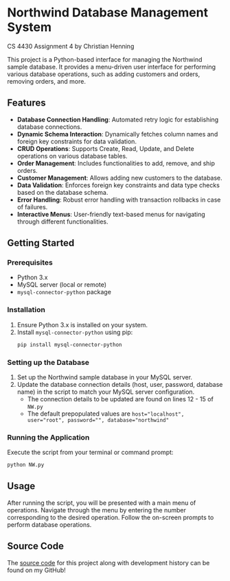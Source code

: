 # Northwind Database Management System

CS 4430 Assignment 4 by Christian Henning 

This project is a Python-based interface for managing the Northwind sample database. It provides a menu-driven user interface for performing various database operations, such as adding customers and orders, removing orders, and more.

## Features

- **Database Connection Handling**: Automated retry logic for establishing database connections.
- **Dynamic Schema Interaction**: Dynamically fetches column names and foreign key constraints for data validation.
- **CRUD Operations**: Supports Create, Read, Update, and Delete operations on various database tables.
- **Order Management**: Includes functionalities to add, remove, and ship orders.
- **Customer Management**: Allows adding new customers to the database.
- **Data Validation**: Enforces foreign key constraints and data type checks based on the database schema.
- **Error Handling**: Robust error handling with transaction rollbacks in case of failures.
- **Interactive Menus**: User-friendly text-based menus for navigating through different functionalities.

## Getting Started

### Prerequisites

- Python 3.x
- MySQL server (local or remote)
- `mysql-connector-python` package

### Installation

1. Ensure Python 3.x is installed on your system.
2. Install `mysql-connector-python` using pip:
   ```bash
   pip install mysql-connector-python
    ```
   
### Setting up the Database
1. Set up the Northwind sample database in your MySQL server.
2. Update the database connection details (host, user, password, database name) in the script to match your MySQL server configuration.
   - The connection details to be updated are found on lines 12 - 15 of `NW.py`
   - The default prepopulated values are `host="localhost",
            user="root",
            password="",
            database="northwind"`

### Running the Application
Execute the script from your terminal or command prompt:
```bash
python NW.py
```

## Usage

After running the script, you will be presented with a main menu of operations. Navigate through the menu by entering the number corresponding to the desired operation. Follow the on-screen prompts to perform database operations.

## Source Code

The [source code](https://github.com/c4henning/CS-4430/blob/main/A4/NW.py) for this project along with development history can be found on my GitHub!